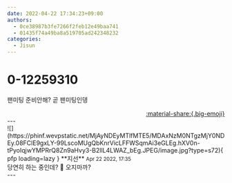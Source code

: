 ```yaml
---
date: 2022-04-22 17:34:23+09:00
authors:
  - 0ce38987b3fe7266f2feb12e49baa741
  - 01435f74a49ba8a519705ad242348232
categories:
  - Jisun
---
```


# 0-12259310

<div class="post-container" markdown="1">
<div class="content-container md-sidebar__scrollwrap" markdown="1">

팬미팅 준비안해? 곧 팬미팅인뎅

</div>
</div>

<div style="text-align: right;" markdown="1">
<a href="https://weverse.io/fromis9/fanpost/0-12259310" style="text-align: right;">:material-share:{.big-emoji}</a>
</div>
---

<div class="comments-container md-sidebar__scrollwrap" markdown="1">
<div class="comment" markdown="1">
<div class='id-container' markdown="1">
![](https://phinf.wevpstatic.net/MjAyNDEyMTlfMTE5/MDAxNzM0NTgzMjY0NDEy.08FClE9gxLY-99LscoMUgQbKnrVicLFFWSqmAi3eGLEg.hXV0n-tPyoIqjwYMPRrQ8Zn9aHvy3-B2llL4LWAZ_bEg.JPEG/image.jpg?type=s72){ pfp loading=lazy }
**<span class="artist">지선</span>** <small>Apr 22 2022, 17:35</small><br>
</div>
<div class='comment-body' markdown="1">
당연히 하는 중인데? 🤔 오지마까?
</div>
</div>
</div>
---

